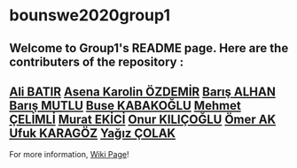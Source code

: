 # bounswe2020group1
Welcome to Group1's README page. Here are the contributers of the repository :
----
[Ali BATIR](https://github.com/bounswe/bounswe2020group1/wiki/Ali-Bat%C4%B1r)
[Asena Karolin ÖZDEMİR](https://github.com/bounswe/bounswe2020group1/wiki/Asena-Karolin-%C3%96zdemir)
[Barış ALHAN](https://github.com/bounswe/bounswe2020group1/wiki/Bar%C4%B1%C5%9F-Alhan)
[Barış MUTLU](https://github.com/bounswe/bounswe2020group1/wiki/Bar%C4%B1%C5%9F-Mutlu)
[Buse KABAKOĞLU](https://github.com/bounswe/bounswe2020group1/wiki/Buse-Kabako%C4%9Flu)
[Mehmet ÇELİMLİ](https://github.com/bounswe/bounswe2020group1/wiki/Mehmet-%C3%87elimli)
[Murat EKİCİ](https://github.com/bounswe/bounswe2020group1/wiki/Murat-Ekici)
[Onur KILIÇOĞLU](https://github.com/bounswe/bounswe2020group1/wiki/Onur-K%C4%B1l%C4%B1%C3%A7o%C4%9Flu)
[Ömer AK](https://github.com/bounswe/bounswe2020group1/wiki/%C3%96mer-Ak)
[Ufuk KARAGÖZ](https://github.com/bounswe/bounswe2020group1/wiki/Ufuk-Karag%C3%B6z)
[Yağız ÇOLAK](https://github.com/bounswe/bounswe2020group1/wiki/Ya%C4%9F%C4%B1z-%C3%87olak)
----
For more information, [Wiki Page](https://github.com/bounswe/bounswe2020group1/wiki)!

